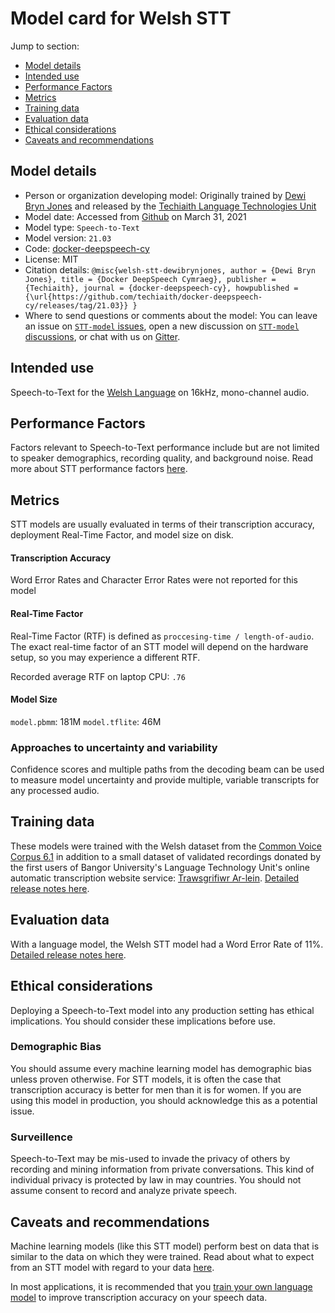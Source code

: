 # Model card for Welsh STT

Jump to section:

- [Model details](#model-details)
- [Intended use](#intended-use)
- [Performance Factors](#performance-factors)
- [Metrics](#metrics)
- [Training data](#training-data)
- [Evaluation data](#evaluation-data)
- [Ethical considerations](#ethical-considerations)
- [Caveats and recommendations](#caveats-and-recommendations)

## Model details

- Person or organization developing model: Originally trained by [Dewi Bryn Jones](https://github.com/DewiBrynJones) and released by the [Techiaith Language Technologies Unit](https://github.com/techiaith)
- Model date: Accessed from [Github](https://github.com/techiaith/docker-deepspeech-cy/releases/tag/21.03) on March 31, 2021
- Model type: `Speech-to-Text`
- Model version: `21.03`
- Code: [docker-deepspeech-cy](https://github.com/techiaith/docker-deepspeech-cy)
- License: MIT
- Citation details: `@misc{welsh-stt-dewibrynjones,
author = {Dewi Bryn Jones},
title = {Docker DeepSpeech Cymraeg},
publisher = {Techiaith},
journal = {docker-deepspeech-cy},
howpublished = {\url{https://github.com/techiaith/docker-deepspeech-cy/releases/tag/21.03}}
}`
- Where to send questions or comments about the model: You can leave an issue on [`STT-model` issues](https://github.com/coqui-ai/STT-models/issues), open a new discussion on [`STT-model` discussions](https://github.com/coqui-ai/STT-models/discussions), or chat with us on [Gitter](https://gitter.im/coqui-ai/).

## Intended use

Speech-to-Text for the [Welsh Language](https://en.wikipedia.org/wiki/Welsh_language) on 16kHz, mono-channel audio.

## Performance Factors

Factors relevant to Speech-to-Text performance include but are not limited to speaker demographics, recording quality, and background noise. Read more about STT performance factors [here](https://stt.readthedocs.io/en/latest/DEPLOYMENT.html#how-will-a-model-perform-on-my-data).

## Metrics

STT models are usually evaluated in terms of their transcription accuracy, deployment Real-Time Factor, and model size on disk.

#### Transcription Accuracy

Word Error Rates and Character Error Rates were not reported for this model

#### Real-Time Factor

Real-Time Factor (RTF) is defined as `proccesing-time / length-of-audio`. The exact real-time factor of an STT model will depend on the hardware setup, so you may experience a different RTF.

Recorded average RTF on laptop CPU: `.76`

#### Model Size

`model.pbmm`: 181M
`model.tflite`: 46M

### Approaches to uncertainty and variability

Confidence scores and multiple paths from the decoding beam can be used to measure model uncertainty and provide multiple, variable transcripts for any processed audio.

## Training data

These models were trained with the Welsh dataset from the [Common Voice Corpus 6.1](https://commonvoice.mozilla.org/datasets) in addition to a small dataset of validated recordings donated by the first users of Bangor University's Language Technology Unit's online automatic transcription website service: [Trawsgrifiwr Ar-lein](https://trawsgrifiwr.techiaith.cymru). [Detailed release notes here](https://github.com/techiaith/docker-deepspeech-cy/releases/tag/21.03).

## Evaluation data

With a language model, the Welsh STT model had a Word Error Rate of 11\%. [Detailed release notes here](https://github.com/techiaith/docker-deepspeech-cy/releases/tag/21.03).

## Ethical considerations

Deploying a Speech-to-Text model into any production setting has ethical implications. You should consider these implications before use.

### Demographic Bias

You should assume every machine learning model has demographic bias unless proven otherwise. For STT models, it is often the case that transcription accuracy is better for men than it is for women. If you are using this model in production, you should acknowledge this as a potential issue.

### Surveillence

Speech-to-Text may be mis-used to invade the privacy of others by recording and mining information from private conversations. This kind of individual privacy is protected by law in may countries. You should not assume consent to record and analyze private speech.

## Caveats and recommendations

Machine learning models (like this STT model) perform best on data that is similar to the data on which they were trained. Read about what to expect from an STT model with regard to your data [here](https://stt.readthedocs.io/en/latest/DEPLOYMENT.html#how-will-a-model-perform-on-my-data). 

In most applications, it is recommended that you [train your own language model](https://stt.readthedocs.io/en/latest/LANGUAGE_MODEL.html) to improve transcription accuracy on your speech data.
